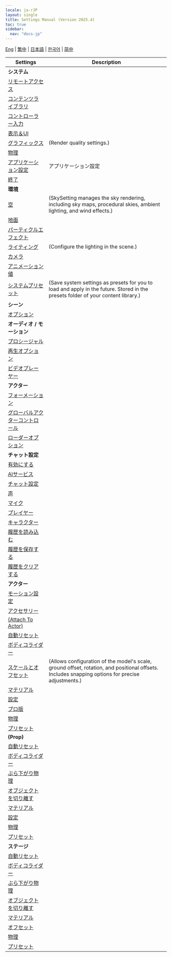 ```yaml
---
locale: ja-rJP
layout: single
title: Settings Manual (Version 2025.4)
toc: true
sidebar:
  nav: "docs-jp"
---
```


[Eng](/dancexr/menu/2025.4/menu) | [繁中](/tw/dancexr/menu/2025.4/menu) | [日本語](/jp/dancexr/menu/2025.4/menu) | [한국어](/kr/dancexr/menu/2025.4/menu) | [简中](/zh/dancexr/menu/2025.4/menu)

| Settings | Description |
| --- | --- |
| **システム** |  |
| [リモートアクセス](system/remote_access) |  | 
| [コンテンツライブラリ](system/library) |  | 
| [コントローラー入力](system/input_settings) |  | 
| [表示＆UI](system/screen) |  | 
| [グラフィックス](system/graphics) | (Render quality settings.) | 
| [物理](system/physics) |  | 
| [アプリケーション設定](system/application_settings) | アプリケーション設定 | 
| [終了](system/exit) |  | 
| **環境** |  |
| [空](scene/sky) | (SkySetting manages the sky rendering, including sky maps, procedural skies, ambient lighting, and wind effects.) | 
| [地面](scene/ground) |  | 
| [パーティクルエフェクト](scene/particles) |  | 
| [ライティング](scene/lighting) | (Configure the lighting in the scene.) | 
| [カメラ](scene/cameras) |  | 
| [アニメーション値](scene/auto_updates) |  | 
| [システムプリセット](scene/system_presets) | (Save system settings as presets for you to load and apply in the future. Stored in the presets folder of your content library.) | 
| **シーン** |  |
| [オプション](stage/scene) |  | 
| **オーディオ / モーション** |  |
| [プロシージャル](motion/procedural) |  | 
| [再生オプション](motion/motion_loader) |  | 
| [ビデオプレーヤー](motion/video_player) |  | 
| **アクター** |  |
| [フォーメーション](actors/formation) |  | 
| [グローバルアクターコントロール](actors/global_actor_control) |  | 
| [ローダーオプション](actors/loader_options) |  | 
| **チャット設定** |  |
| [有効にする](chat/enabled) |  | 
| [AIサービス](chat/ai_service) |  | 
| [チャット設定](chat/chat_settings) |  | 
| [声](chat/voice) |  | 
| [マイク](chat/microphone) |  | 
| [プレイヤー](chat/chat_player) |  | 
| [キャラクター](chat/characters) |  | 
| [履歴を読み込む](chat/load_history) |  | 
| [履歴を保存する](chat/save_history) |  | 
| [履歴をクリアする](chat/clear_history) |  | 
| **アクター** |  |
| [モーション設定](actor/actor_motion) |  | 
| [アクセサリー](actor/accessory) |  | 
| [(Attach To Actor)](actor/attach_to_actor) |  | 
| [自動リセット](actor/auto_reset) |  | 
| [ボディコライダー](actor/body_colliders) |  | 
| [スケールとオフセット](actor/scale_&_offset) | (Allows configuration of the model's scale, ground offset, rotation, and positional offsets. Includes snapping options for precise adjustments.) | 
| [マテリアル](actor/materials) |  | 
| [設定](actor/all_settings) |  | 
| [プロ版](actor/pro_tools) |  | 
| [物理](actor/physics_settings) |  | 
| [プリセット](actor/actor_presets) |  | 
| **(Prop)** |  |
| [自動リセット](prop/auto_reset) |  | 
| [ボディコライダー](prop/body_colliders) |  | 
| [ぶら下がり物理](prop/cloth_physics) |  | 
| [オブジェクトを切り離す](prop/detach_object) |  | 
| [マテリアル](prop/materials) |  | 
| [設定](prop/settings) |  | 
| [物理](prop/model_physics) |  | 
| [プリセット](prop/actor_presets) |  | 
| **ステージ** |  |
| [自動リセット](stage/auto_reset) |  | 
| [ボディコライダー](stage/body_colliders) |  | 
| [ぶら下がり物理](stage/cloth_physics) |  | 
| [オブジェクトを切り離す](stage/detach_object) |  | 
| [マテリアル](stage/materials) |  | 
| [オフセット](stage/offset) |  | 
| [物理](stage/model_physics) |  | 
| [プリセット](stage/actor_presets) |  | 

